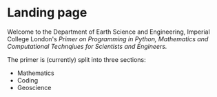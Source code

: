# Landing page

Welcome to the Department of Earth Science and Engineering, Imperial College London's *Primer on Programming in Python, Mathematics and Computational Technqiues for Scientists and Engineers.*

The primer is (currently) split into three sections:

* Mathematics
* Coding
* Geoscience
